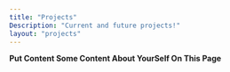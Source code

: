 ```yaml
---
title: "Projects"
Description: "Current and future projects!"
layout: "projects"
---
```


**Put Content Some Content About YourSelf On This Page**